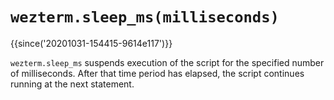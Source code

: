 # `wezterm.sleep_ms(milliseconds)`

{{since('20201031-154415-9614e117')}}

`wezterm.sleep_ms` suspends execution of the script for the specified
number of milliseconds.  After that time period has elapsed, the script
continues running at the next statement.

